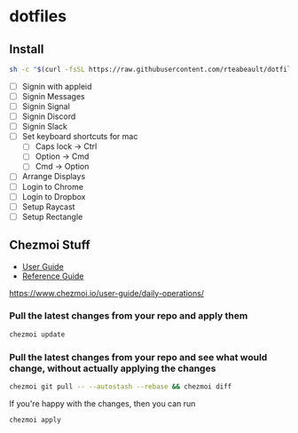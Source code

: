 # dotfiles

## Install

```bash
sh -c "$(curl -fsSL https://raw.githubusercontent.com/rteabeault/dotfiles/main/install.sh)"
```

- [ ] Signin with appleid
- [ ] Signin Messages
- [ ] Signin Signal
- [ ] Signin Discord
- [ ] Signin Slack 
- [ ] Set keyboard shortcuts for mac
  - [ ] Caps lock -> Ctrl
  - [ ] Option -> Cmd
  - [ ] Cmd -> Option
- [ ] Arrange Displays
- [ ] Login to Chrome
- [ ] Login to Dropbox
- [ ] Setup Raycast
- [ ] Setup Rectangle

## Chezmoi Stuff
* [User Guide](https://www.chezmoi.io/user-guide/commanh-overview/)
* [Reference Guide](https://www.chezmoi.io/reference/)

https://www.chezmoi.io/user-guide/daily-operations/

### Pull the latest changes from your repo and apply them

```bash
chezmoi update
```

### Pull the latest changes from your repo and see what would change, without actually applying the changes

```bash
chezmoi git pull -- --autostash --rebase && chezmoi diff
```

If you're happy with the changes, then you can run

```bash
chezmoi apply
```

